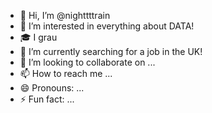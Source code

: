 - 👋 Hi, I’m @nighttttrain
- 👀 I’m interested in everything about DATA!
- 🎓 I grau
- 🌱 I’m currently searching for a job in the UK!
- 💞️ I’m looking to collaborate on ...
- 📫 How to reach me ...
- 😄 Pronouns: ...
- ⚡ Fun fact: ...

<!---
nighttttrain/nighttttrain is a ✨ special ✨ repository because its `README.md` (this file) appears on your GitHub profile.
You can click the Preview link to take a look at your changes.
--->
